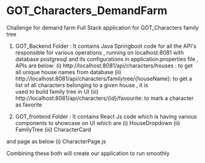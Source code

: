 # GOT_Characters_DemandFarm
Challenge for demand farm Full Stack application for GOT_Characters family tree

1. GOT_Backend Folder : It contains Java Springboot code for all the API's responsible for various operations , running on localhost:8081 with database postgresql and its configurations in application.properties file , APIs are below:
   (i) http://localhost:8081/api/characters/houses : to get all unique house names from database
   (ii) http://localhost:8081/api/characters/familytree/{houseName}: to get a list of all characters belonging to a given house , it is     
        used to build family tree in UI
   (iii)  http://localhost:8081/api/characters/{id}/favourite: to mark a character as favorite
   
2.  GOT_frontend Folder : It contains React Js code which is having various components to showcase on UI which are
   (i) HouseDropdown
   (ii) FamilyTree
   (iii) CharacterCard

and page as below
(i) CharacterPage.js

Combining these both will create our application to run smoothly
